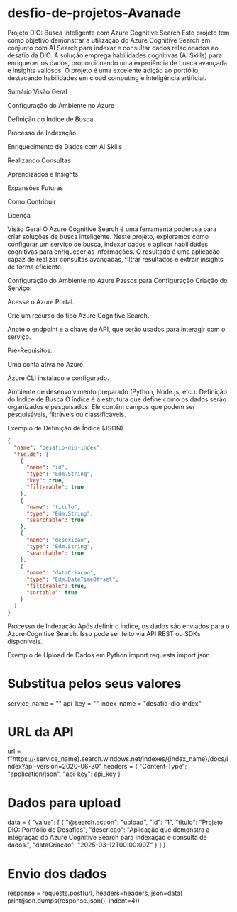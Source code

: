 # desfio-de-projetos-Avanade

Projeto DIO: Busca Inteligente com Azure Cognitive Search
Este projeto tem como objetivo demonstrar a utilização do Azure Cognitive Search em conjunto com AI Search para indexar e consultar dados relacionados ao desafio da DIO. A solução emprega habilidades cognitivas (AI Skills) para enriquecer os dados, proporcionando uma experiência de busca avançada e insights valiosos. O projeto é uma excelente adição ao portfólio, destacando habilidades em cloud computing e inteligência artificial.

Sumário
Visão Geral

Configuração do Ambiente no Azure

Definição do Índice de Busca

Processo de Indexação

Enriquecimento de Dados com AI Skills

Realizando Consultas

Aprendizados e Insights

Expansões Futuras

Como Contribuir

Licença

Visão Geral
O Azure Cognitive Search é uma ferramenta poderosa para criar soluções de busca inteligente. Neste projeto, exploramos como configurar um serviço de busca, indexar dados e aplicar habilidades cognitivas para enriquecer as informações. O resultado é uma aplicação capaz de realizar consultas avançadas, filtrar resultados e extrair insights de forma eficiente.

Configuração do Ambiente no Azure
Passos para Configuração
Criação do Serviço:

Acesse o Azure Portal.

Crie um recurso do tipo Azure Cognitive Search.

Anote o endpoint e a chave de API, que serão usados para interagir com o serviço.

Pré-Requisitos:

Uma conta ativa no Azure.

Azure CLI instalado e configurado.

Ambiente de desenvolvimento preparado (Python, Node.js, etc.).
Definição do Índice de Busca
O índice é a estrutura que define como os dados serão organizados e pesquisados. Ele contém campos que podem ser pesquisáveis, filtráveis ou classificáveis.

Exemplo de Definição de Índice (JSON)
```json
{
  "name": "desafio-dio-index",
  "fields": [
    {
      "name": "id",
      "type": "Edm.String",
      "key": true,
      "filterable": true
    },
    {
      "name": "titulo",
      "type": "Edm.String",
      "searchable": true
    },
    {
      "name": "descricao",
      "type": "Edm.String",
      "searchable": true
    },
    {
      "name": "dataCriacao",
      "type": "Edm.DateTimeOffset",
      "filterable": true,
      "sortable": true
    }
  ]
}
```

Processo de Indexação
Após definir o índice, os dados são enviados para o Azure Cognitive Search. Isso pode ser feito via API REST ou SDKs disponíveis.

Exemplo de Upload de Dados em Python
import requests
import json

# Substitua pelos seus valores
service_name = "<nome-do-seu-servico>"
api_key = "<sua-chave-de-api>"
index_name = "desafio-dio-index"

# URL da API
url = f"https://{service_name}.search.windows.net/indexes/{index_name}/docs/index?api-version=2020-06-30"
headers = {
    "Content-Type": "application/json",
    "api-key": api_key
}

# Dados para upload
data = {
    "value": [
        {
            "@search.action": "upload",
            "id": "1",
            "titulo": "Projeto DIO: Portfólio de Desafios",
            "descricao": "Aplicação que demonstra a integração do Azure Cognitive Search para indexação e consulta de dados.",
            "dataCriacao": "2025-03-12T00:00:00Z"
        }
    ]
}

# Envio dos dados
response = requests.post(url, headers=headers, json=data)
print(json.dumps(response.json(), indent=4))
   

